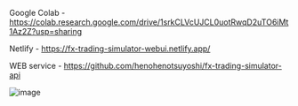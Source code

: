 Google Colab - https://colab.research.google.com/drive/1srkCLVcUJCL0uotRwqD2uTO6iMt1Az2Z?usp=sharing

Netlify - https://fx-trading-simulator-webui.netlify.app/

WEB service - https://github.com/henohenotsuyoshi/fx-trading-simulator-api


![image](https://github.com/user-attachments/assets/031eb116-521e-46d0-a1a9-abe25b065feb)
